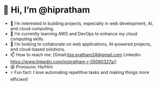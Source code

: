# 👋 Hi, I’m @hipratham  
- 👀 I’m interested in building projects, especially in web development, AI, and cloud computing.  
- 🌱 I’m currently learning AWS and DevOps to enhance my cloud computing skills.  
- 💞️ I’m looking to collaborate on web applications, AI-powered projects, and cloud-based solutions.  
- 📫 How to reach me: [Gmail:itss.pratham24@gmail.com  Linkedin: https://www.linkedin.com/in/pratham-r-55060327a/]  
- 😄 Pronouns: He/Him  
- ⚡ Fun fact: I love automating repetitive tasks and making things more efficient!  
